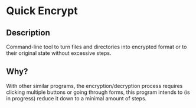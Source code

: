 # Quick Encrypt



## Description
Command-line tool to turn files and directories into encrypted format
or to their original state without excessive steps.



## Why?
With other similar programs, the encryption/decryption process requires clicking multiple buttons 
or going through forms, this program intends to (is in progress) reduce it down 
to a minimal amount of steps.
